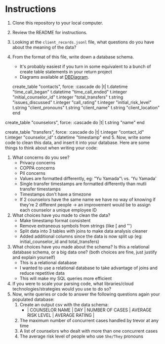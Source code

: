 # Instructions
1. Clone this repository to your local computer.
2. Review the README for instructions.
3. Looking at the `client_records.jsonl` file, what questions do you have about the meaning of the data?
4. From the format of this file, write down a database schema.
   * It's probably easiest if you turn in some equivalent to a bunch of create table statements in your return project
    * Diagrams available at [DBDiagram](https://dbdiagram.io/d/6453cdf9dca9fb07c483a5b7).

   create_table "contacts", force: :cascade do |t|
    t.datetime "time_call_began"
    t.datetime "time_call_ended"
    t.integer "initial_counselor_id"
    t.integer "total_transfers"
    t.string "issues_discussed"
    t.integer "call_rating"
    t.integer "initial_risk_level"
    t.string "client_pronouns"
    t.string "client_name"
    t.string "client_location"
  end

  create_table "counselors", force: :cascade do |t|
    t.string "name"
  end

  create_table "transfers", force: :cascade do |t|
    t.integer "contact_id"
    t.integer "counselor_id"
    t.datetime "timestamp"
  end
5. Now, write some code to clean this data, and insert it into your database. Here are some things to think about when writing your code:
   1. What concerns do you see?
      * Privacy concerns
      * COPPA concerns
      * PII concerns
      * Values are formatted differently, eg: \"Yu Yamada"\ vs. 'Yu Yamada'
      * Single transfer timestamps are formatted differently than mutli transfer timestamps
      * Timestamps don't have a timezone
      * If 2 counselors have the same name we have no way of knowing if they're 2 different people -> an improvement would be to assign each counselor a unique employee ID
   2. What choices have you made to clean the data?
      * Make timestamp format consistent
      * Remove extraneous symbols from strings (like [ and "')
      * Split data into 3 tables with joins to make data analysis cleaner
      * Added additional columns since the data is now split up (eg: initial_counselor_id and total_transfers)
   3. What choices have you made about the schema? Is this a relational database schema, or a big data one? (both choices are fine, just justify and explain yourself)
      * This is a relational database 
      * I wanted to use a relational database to take advantage of joins and reduce repetitive data
      * This will make my SQL queries more efficient
   4. If you were to scale your parsing code, what libraries/cloud technologies/strategies would you use to do so?
4. Now, write queries or code to answer the following questions again your populated database:
   1. Create an output csv with the data schema:
       * | COUNSELOR NAME  | DAY  | NUMBER OF CASES  | AVERAGE RISK LEVEL  | AVERAGE RATING  |
    2. The maximum number of concurrent cases handled by trevor at any time
    3. A list of counselors who dealt with more than one concurrent cases
    4. The average risk level of people who use `She/They` pronouns

